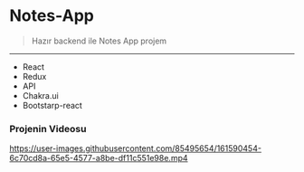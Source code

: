 # Notes-App
> Hazır backend ile Notes App projem
---
* React
* Redux
* API
* Chakra.ui
* Bootstarp-react

### Projenin Videosu

https://user-images.githubusercontent.com/85495654/161590454-6c70cd8a-65e5-4577-a8be-df11c551e98e.mp4

